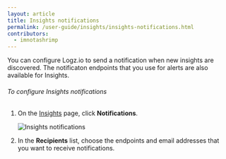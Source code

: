 ```yaml
---
layout: article
title: Insights notifications
permalink: /user-guide/insights/insights-notifications.html
contributors:
  - imnotashrimp
---
```


You can configure Logz.io to send a notification when new insights are discovered. The notificaton endpoints that you use for alerts are also available for Insights.

###### To configure Insights notifications

1. On the [Insights](https://app.logz.io/#/dashboard/insights) page, click **Notifications**.

    ![Insights notifications]({{site.baseurl}}/images/insights/insights--notifications.png)

2. In the **Recipients** list, choose the endpoints and email addresses that you want to receive notifications.